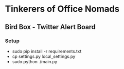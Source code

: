 # Tinkerers of Office Nomads

## Bird Box - Twitter Alert Board

### Setup
 * sudo pip install -r requirements.txt
 * cp settings.py local_settings.py
 * sudo python ./main.py
